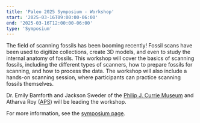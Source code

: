 ```yaml
---
title: 'Paleo 2025 Symposium - Workshop'
start: '2025-03-16T09:00:00-06:00'
end: '2025-03-16T12:00:00-06:00'
type: 'Symposium'
---
```


The field of scanning fossils has been booming recently! Fossil scans have been used to digitize collections, create 3D models, and even to study the internal anatomy of fossils. This workshop will cover the basics of scanning fossils, including the different types of scanners, how to prepare fossils for scanning, and how to process the data. The workshop will also include a hands-on scanning session, where participants can practice scanning fossils themselves.

Dr. Emily Bamforth and Jackson Sweder of the [Philip J. Currie Museum](https://dinomuseum.ca/) and Atharva Roy ([APS](/)) will be leading the workshop.

For more information, see the [symposium page](/events/symposium).
